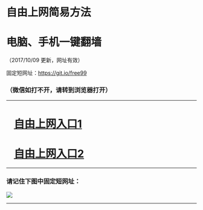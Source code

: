 ﻿# 自由上网简易方法

# 电脑、手机一键翻墙

（2017/10/09 更新，网址有效）

固定短网址：https://git.io/free99

### （微信如打不开，请转到浏览器打开）


***





# &nbsp;&nbsp; <a href="http://ft2548520774.fwq-tz-1001.info/fwqtz01.html?t=100900113236 " target="_blank">自由上网入口1</a>
# &nbsp;&nbsp; <a href="http://ft1094216739.fwq-tz-1002.info/fwqtz02.html?t=100900119911 " target="_blank">自由上网入口2</a>
***

### 请记住下图中固定短网址：

<img src="https://s3-us-west-2.amazonaws.com/fwq-1001/yjfq-20170905okok.png" /> 


***

